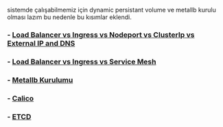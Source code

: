 sistemde çalışabilmemiz için dynamic persistant volume ve metallb kurulu olması lazım bu nedenle bu kısımlar eklendi.



### - [Load Balancer vs Ingress vs Nodeport vs ClusterIp vs External IP and DNS](lb_ingress_clusterip_nodeport.md)
### - [Load Balancer vs Ingress vs Service Mesh](loadbalance_vs_ingress_vs_ServiceMesh.md)
### - [Metallb Kurulumu](mettallb.md)
### - [Calico](calico.md)
### - [ETCD](../etcd/readme.md)









